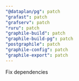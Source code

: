 ```yaml
---
"@dataplan/pg": patch
"grafast": patch
"grafserv": patch
"ruru": patch
"graphile-build": patch
"graphile-build-pg": patch
"postgraphile": patch
"graphile-config": patch
"graphile-export": patch
---
```


Fix dependencies
